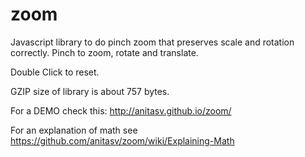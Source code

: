 # zoom
Javascript library to do pinch zoom that preserves scale and rotation correctly.
Pinch to zoom, rotate and translate. 

Double Click to reset.

GZIP size of library is about 757 bytes.

For a DEMO check this:
    http://anitasv.github.io/zoom/

For an explanation of math see
    https://github.com/anitasv/zoom/wiki/Explaining-Math
